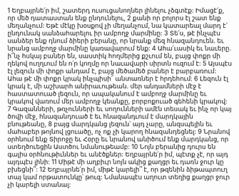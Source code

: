 1 Եղբայրնե՛ր իմ, շատերդ ուսուցանողներ լինելու չձգտէք: Իմացէ՛ք, որ մեծ դատաստան ենք ընդունելու, 2 քանի որ բոլորս էլ շատ ենք մեղանչում: Եթէ մէկը խօսքով չի մեղանչում, նա կատարեալ մարդ է՝ ընդունակ սանձահարելու իր ամբողջ մարմինը: 3 Տե՛ս, թէ ինչպէս սանձեր ենք դնում ձիերի բերանը, որ նրանք մեզ հնազանդուեն. եւ նրանց ամբողջ մարմինը կառավարում ենք: 4 Ահա՛ւասիկ եւ նաւերը. ի՜նչ հսկայ բաներ են, սաստիկ հողմերից քշւում են, բայց փոքր մի ղեկով ուղղւում են ո՛ր կողմը որ նաւավարի սիրտն ուզում է: 5 Այսպէս էլ լեզուն մի փոքր անդամ է, բայց մեծամեծ բաներ է բարբառում: Ահա թէ մի փոքր կրակ ինչպիսի՜ անտառներ է հրդեհում: 6 Լեզուն էլ կրակ է, մի աշխարհ անիրաւութեան. մեր անդամների մէջ է հաստատուած լեզուն, որ ապականում է ամբողջ մարմինը եւ կրակով վառում մեր ամբողջ կեանքը, բորբոքուած գեհենի կրակով: 7 Գազանների, թռչունների եւ սողունների ամէն տեսակ եւ ինչ որ կայ ծովի մէջ, հնազանդուած է եւ հնազանդւում է մարդկային բնութեանը, 8 բայց մարդկանց լեզուն՝ այդ չարը, անզսպելին եւ մահաբեր թոյնով լցուածը, ոչ ոք չի կարող հնազանդեցնել: 9 Նրանով օրհնում ենք Տիրոջը եւ Հօրը եւ նրանով անիծում ենք մարդկանց, որ ստեղծուեցին Աստծու նմանութեամբ: 10 Նոյն բերանից դուրս են գալիս օրհնութիւններ եւ անէծքներ: Եղբայրնե՛ր իմ, պէտք չէ, որ այդ այդպէս լինի: 11 Միթէ մի աղբիւր նոյն ակից քաղցր եւ դառն ջուր կը բխեցնի՞: 12 Եղբայրնե՛ր իմ, միթէ կարելի՞ է, որ թզենին ձիթապտուղ տայ կամ որթատունկը՝ թուզ: Նմանապէս աղուտ տեղից քաղցր ջուր չի կարելի ստանալ:

